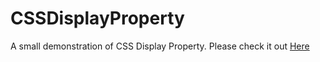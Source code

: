 # CSSDisplayProperty
A small demonstration of CSS Display Property. Please check it out <a href=" https://yogesh9389.github.io/CSSDisplayProperty/">Here</a>
